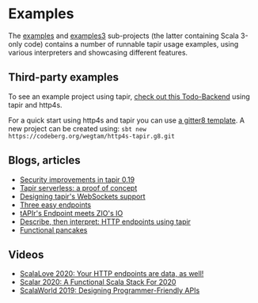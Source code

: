 # Examples

The [examples](https://github.com/softwaremill/tapir/tree/master/examples/src/main/scala/sttp/tapir/examples) and [examples3](https://github.com/softwaremill/tapir/tree/master/examples3/src/main/scala/sttp/tapir/examples3) sub-projects (the latter containing Scala 3-only code) contains a number of runnable tapir usage examples, using various interpreters and showcasing different features.

## Third-party examples

To see an example project using tapir, [check out this Todo-Backend](https://github.com/hejfelix/tapir-http4s-todo-mvc) 
using tapir and http4s.

For a quick start using http4s and tapir you can use [a gitter8 template](https://codeberg.org/wegtam/http4s-tapir.g8).
A new project can be created using: `sbt new https://codeberg.org/wegtam/http4s-tapir.g8.git`

## Blogs, articles

* [Security improvements in tapir 0.19](https://softwaremill.com/security-improvements-in-tapir-0-19/)
* [Tapir serverless: a proof of concept](https://blog.softwaremill.com/tapir-serverless-a-proof-of-concept-6b8c9de4d396)
* [Designing tapir's WebSockets support](https://blog.softwaremill.com/designing-tapirs-websockets-support-ff1573166368)
* [Three easy endpoints](https://blog.softwaremill.com/three-easy-endpoints-a6cbd52b0a6e)
* [tAPIr's Endpoint meets ZIO's IO](https://blog.softwaremill.com/tapirs-endpoint-meets-zio-s-io-3278099c5e10)
* [Describe, then interpret: HTTP endpoints using tapir](https://blog.softwaremill.com/describe-then-interpret-http-endpoints-using-tapir-ac139ba565b0)
* [Functional pancakes](https://blog.softwaremill.com/functional-pancakes-cf70023f0dcb)

## Videos

* [ScalaLove 2020: Your HTTP endpoints are data, as well!](https://www.youtube.com/watch?v=yuQNgZgSFIc&t=944s)
* [Scalar 2020: A Functional Scala Stack For 2020](https://www.youtube.com/watch?v=DGlkap5kzGU)
* [ScalaWorld 2019: Designing Programmer-Friendly APIs](https://www.youtube.com/watch?v=I3loMuHnYqw)
